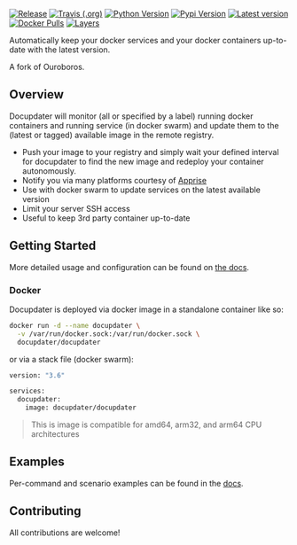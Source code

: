 [![Release](https://img.shields.io/github/release/docupdater/docupdater.svg?style=flat-square)](https://hub.docker.com/r/docupdater/docupdater/)
[![Travis (.org)](https://img.shields.io/travis/docupdater/docupdater.svg)](https://travis-ci.org/docupdater/docupdater/)
[![Python Version](https://img.shields.io/pypi/pyversions/docupdater.svg?style=flat-square)](https://pypi.org/project/docupdater/)
[![Pypi Version](https://img.shields.io/pypi/v/docupdater.svg?style=flat-square)](https://pypi.org/project/docupdater/)
[![Latest version](https://images.microbadger.com/badges/version/docupdater/docupdater.svg)](https://microbadger.com/images/docupdater/docupdater)
[![Docker Pulls](https://img.shields.io/docker/pulls/docupdater/docupdater.svg?style=flat-square)](https://hub.docker.com/r/docupdater/docupdater/)
[![Layers](https://images.microbadger.com/badges/image/docupdater/docupdater.svg)](https://microbadger.com/images/docupdater/docupdater)  

Automatically keep your docker services and your docker containers up-to-date with the latest version.

A fork of Ouroboros.

## Overview

Docupdater will monitor (all or specified by a label) running docker containers and running service (in docker swarm) and update them to the (latest or tagged) available image in the remote registry.

- Push your image to your registry and simply wait your defined interval for docupdater to find the new image and redeploy your container autonomously.
- Notify you via many platforms courtesy of [Apprise](https://github.com/caronc/apprise) 
- Use with docker swarm to update services on the latest available version
- Limit your server SSH access
- Useful to keep 3rd party container up-to-date

## Getting Started

More detailed usage and configuration can be found on [the docs](https://github.com/docupdater/docupdater/blob/master/docs/Home.md).

### Docker

Docupdater is deployed via docker image in a standalone container like so:

```bash
docker run -d --name docupdater \
  -v /var/run/docker.sock:/var/run/docker.sock \
  docupdater/docupdater
```

or via a stack file (docker swarm):

```bash
version: "3.6"

services:
  docupdater:
    image: docupdater/docupdater
```

> This is image is compatible for amd64, arm32, and arm64 CPU architectures

## Examples
Per-command and scenario examples can be found in the [docs](https://github.com/docupdater/docupdater/blob/master/docs/Home.md).

## Contributing

All contributions are welcome!
